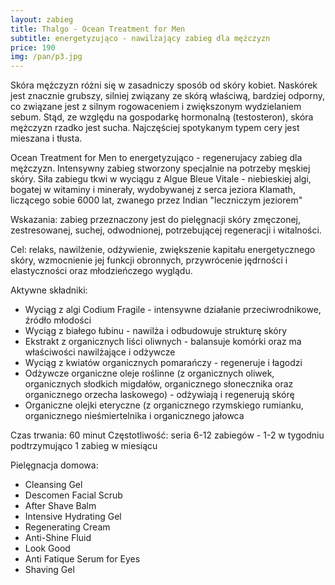 ```yaml
---
layout: zabieg
title: Thalgo - Ocean Treatment for Men
subtitle: energetyzująco - nawilżający zabieg dla mężczyzn
price: 190
img: /pan/p3.jpg
---
```

Skóra mężczyzn różni się w zasadniczy sposób od skóry kobiet. Naskórek jest znacznie grubszy, silniej związany ze skórą właściwą, bardziej odporny, co związane jest z silnym rogowaceniem i zwiększonym wydzielaniem sebum. Stąd, ze względu na gospodarkę hormonalną (testosteron), skóra mężczyzn rzadko jest sucha. Najczęściej spotykanym typem cery jest mieszana i tłusta.

Ocean Treatment for Men to energetyzująco - regenerujacy zabieg dla mężczyzn. Intensywny zabieg stworzony specjalnie na potrzeby męskiej skóry. Siła zabiegu tkwi w wyciągu z Algue Bleue Vitale - niebieskiej algi, bogatej w witaminy i minerały, wydobywanej z serca jeziora Klamath, liczącego sobie 6000 lat, zwanego przez Indian "leczniczym jeziorem"

Wskazania: zabieg przeznaczony jest do pielęgnacji skóry zmęczonej, zestresowanej, suchej, odwodnionej, potrzebującej regeneracji i witalności.

Cel: relaks, nawilżenie, odżywienie, zwiększenie kapitału energetycznego skóry, wzmocnienie jej funkcji obronnych, przywrócenie jędrności i elastyczności oraz młodzieńczego wyglądu. 

Aktywne składniki:

- Wyciąg z algi Codium Fragile - intensywne działanie przeciwrodnikowe, źródło młodości
- Wyciąg z białego łubinu - nawilża i odbudowuje strukturę skóry
- Ekstrakt z organicznych liści oliwnych - balansuje komórki oraz ma właściwości nawilżające i odżywcze
- Wyciąg z kwiatów organicznych pomarańczy - regeneruje i łagodzi
- Odżywcze organiczne oleje roślinne (z organicznych oliwek, organicznych słodkich migdałów, organicznego słonecznika oraz organicznego orzecha laskowego) - odżywiają i regenerują skórę
- Organiczne olejki eteryczne (z organicznego rzymskiego rumianku, organicznego nieśmiertelnika i organicznego jałowca 

Czas trwania: 60 minut
Częstotliwość: seria 6-12 zabiegów - 1-2 w tygodniu podtrzymująco 1 zabieg w miesiącu

Pielęgnacja domowa:

- Cleansing Gel
- Descomen Facial Scrub
- After Shave Balm
- Intensive Hydrating Gel 
- Regenerating Cream 
- Anti-Shine Fluid 
- Look Good
- Anti Fatique Serum for Eyes
- Shaving Gel 